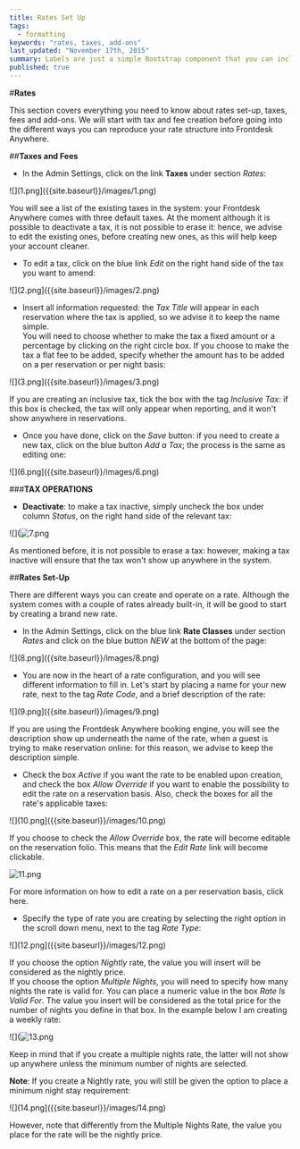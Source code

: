 ```yaml
---
title: Rates Set Up
tags: 
  - formatting
keywords: "rates, taxes, add-ons"
last_updated: "November 17th, 2015"
summary: Labels are just a simple Bootstrap component that you can include in your pages as needed. They represent one of many Bootstrap options you can include in your theme.
published: true
---
```


  

#**Rates** 

This section covers everything you need to know about rates set-up, taxes, fees and add-ons. We will start with tax and fee creation before going into the different ways you can reproduce your rate structure into Frontdesk Anywhere.  

##**Taxes and Fees**

 - In the Admin Settings, click on the link **Taxes** under section _Rates_:  

![](1.png]({{site.baseurl}}/images/1.png)  

You will see a list of the existing taxes in the system: your Frontdesk Anywhere comes with three default taxes. At the moment although it is possible to deactivate a tax, it is not possible to erase it: hence, we advise to edit the existing ones, before creating new ones, as this will help keep your account cleaner.

 - To edit a tax, click on the blue link _Edit_ on the right hand side of the tax you want to amend:  
 
 ![](2.png]({{site.baseurl}}/images/2.png)  
 
 - Insert all information requested: the _Tax Title_ will appear in each reservation where the tax is applied, so we advise it to keep the name simple.   
You will need to choose whether to make the tax a fixed amount or a percentage by clicking on the right circle box. If you choose to make the tax a flat fee to be added, specify whether the amount has to be added on a per reservation or per night basis:  
 
 ![](3.png]({{site.baseurl}}/images/3.png)  
 
 If you are creating an inclusive tax, tick the box with the tag _Inclusive Tax_: if this box is checked, the tax will only appear when reporting, and it won't show anywhere in reservations. 

 - Once you have done, click on the _Save_ button: if you need to create a new tax, click on the blue button _Add a Tax_; the process is the same as editing one:  

![](6.png]({{site.baseurl}}/images/6.png)
 

###**TAX OPERATIONS**  

 - **Deactivate**: to make a tax inactive, simply uncheck the box under column _Status_, on the right hand side of the relevant tax:  

![](![7.png]({{site.baseurl}}/images/7.png)

As mentioned before, it is not possible to erase a tax: however, making a tax inactive will ensure that the tax won't show up anywhere in the system. 


##**Rates Set-Up**  

There are different ways you can create and operate on a rate. Although the system comes with a couple of rates already built-in, it will be good to start by creating a brand new rate.  

 - In the Admin Settings, click on the blue link **Rate Classes** under section _Rates_ and click on the blue button _NEW_ at the bottom of the page:  
 
 ![](8.png]({{site.baseurl}}/images/8.png)  
 
 - You are now in the heart of a rate configuration, and you will see different information to fill in. Let's start by placing a name for your new rate, next to the tag _Rate Code_, and a brief description of the rate:  
 
 ![](9.png]({{site.baseurl}}/images/9.png)  
 
 If you are using the Frontdesk Anywhere booking engine, you will see the description show up underneath the name of the rate, when a guest is trying to make reservation online: for this reason, we advise to keep the description simple.
 
 - Check the box _Active_ if you want the rate to be enabled upon creation, and check the box _Allow Override_ if you want to enable the possibility to edit the rate on a reservation basis. Also, check the boxes for all the rate's applicable taxes:  
 
 ![](10.png]({{site.baseurl}}/images/10.png)  
 
If you choose to check the _Allow Override_ box, the rate will become editable on the reservation folio. This means that the _Edit Rate_ link will become clickable.  

 ![11.png]({{site.baseurl}}/images/11.png)  

For more information on how to edit a rate on a per reservation basis, click here.  

- Specify the type of rate you are creating by selecting the right option in the scroll down menu, next to the tag _Rate Type_:  

![](12.png]({{site.baseurl}}/images/12.png)  

If you choose the option _Nightly_ rate, the value you will insert will be considered as the nightly price.  
If you choose the option _Multiple Nights_, you will need to specify how many nights the rate is valid for. You can place a numeric value in the box _Rate Is Valid For_. The value you insert will be considered as the total price for the number of nights you define in that box. In the example below I am creating a weekly rate: 

![](![13.png]({{site.baseurl}}/images/13.png)  

Keep in mind that if you create a multiple nights rate, the latter will not show up anywhere unless the minimum number of nights are selected.  

**Note**: If you create a Nightly rate, you will still be given the option to place a minimum night stay requirement:  

![](14.png]({{site.baseurl}}/images/14.png)  

However, note that differently from the Multiple Nights Rate, the value you place for the rate will be the nightly price.







